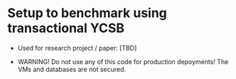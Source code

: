 # Setup to benchmark using transactional YCSB

* Used for research project / paper: [TBD]

* WARNING! Do not use any of this code for production depoyments! The VMs and databases are not secured. 